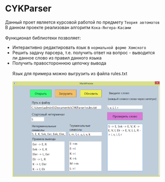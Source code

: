 # CYKParser
Данный проет является курсовой работой по предмету `Теория автоматов`<br>
В данном проекте реализован алгоритм `Кока-Янгера-Касами`<br><br>
Функционал библиотеки позволяет:
* Интерактивно редактировать язык в `нормальной форме Хомского`
* Решить задачу парсера, т.е. получить ответ на вопрос - выводится ли данное слово из правил данного языка
* Получить правостороннюю цепочку вывода<br><br>
Язык для примера можно выгрузить из файла rules.txt
<br><br>
![screenshot of sample](https://github.com/BallOfDestruction/CYKParser/blob/master/Interface.png)
